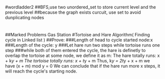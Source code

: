 #wordladder2
##BFS,use two unordered_set to store current level and the previous level
##because the graph exists curcuit, use set to avoid dunplicating nodes
#
##Marked Problems
Gas Station
#Tortoise and Hare Algorithm( Finding cycle in Linked list )
##Prove:
###Length of head to cycle started node:x
###Length of the cycle: y
###Let hare run two steps while tortoise runs one step
###while both of them entered the cycle, the hare is definetly to overlap the tortoise at some node, we define it as m:
The hare totally runs: x + k*y + m
The tortoise totally runs: x + t*y + m
Thus, k*y = 2t*y + x + m
we have (x + m) mod y = 0
We can conclude that if the hare run more x steps, it will reach the cycle's starting node.
